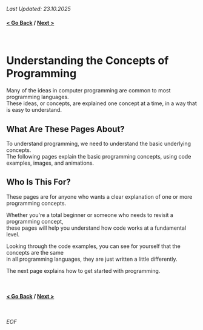 *Last Updated: 23.10.2025*

#### [< Go Back][go-back] / [Next >][next]

[go-back]: https://github.com/rento-fox/Code-Guides/tree/main/Intro%20To%20Programming 'Intro To Programming'
[next]: h 'I'

<br>

# Understanding the Concepts of Programming

Many of the ideas in computer programming are common to most programming languages.<br>
These ideas, or concepts, are explained one concept at a time, in a way that is easy to understand.

## What Are These Pages About?
To understand programming, we need to understand the basic underlying concepts.<br>
The following pages explain the basic programming concepts, using code examples, images, and animations.

## Who Is This For?
These pages are for anyone who wants a clear explanation of one or more programming concepts.

Whether you're a total beginner or someone who needs to revisit a programming concept,<br>
these pages will help you understand how code works at a fundamental level.

Looking through the code examples, you can see for yourself that the concepts are the same<br>
in all programming languages, they are just written a little differently.

The next page explains how to get started with programming.

<br>

#### [< Go Back][go-back] / [Next >][next]

[go-back]: https://github.com/rento-fox/Code-Guides/tree/main/Intro%20To%20Programming 'Intro To Programming'
[next]: h 'I'

<br>

*EOF*
